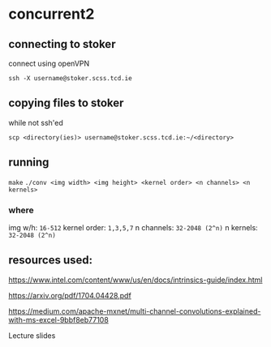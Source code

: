 # concurrent2

## connecting to stoker
connect using openVPN

`ssh -X username@stoker.scss.tcd.ie`

## copying files to stoker
while not ssh'ed

`scp <directory(ies)> username@stoker.scss.tcd.ie:~/<directory>`

## running
`make`
`./conv <img width> <img height> <kernel order> <n channels> <n kernels>`

### where
img w/h:		`16-512`
kernel order:	`1,3,5,7`
n channels:		`32-2048 (2^n)`
n kernels:		`32-2048 (2^n)`

## resources used:
https://www.intel.com/content/www/us/en/docs/intrinsics-guide/index.html

https://arxiv.org/pdf/1704.04428.pdf

https://medium.com/apache-mxnet/multi-channel-convolutions-explained-with-ms-excel-9bbf8eb77108

Lecture slides
